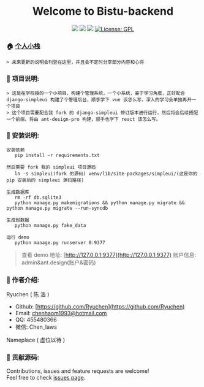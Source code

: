 <h1 align="center">Welcome to Bistu-backend</h1>
<p align="center">
  <img src="https://img.shields.io/badge/version-v1.0-blue.svg?cacheSeconds=2592000" />
  <img src="https://img.shields.io/badge/language-python3-blue.svg?cacheSeconds=2592000" />
  <img src="https://img.shields.io/badge/platform-macos-blue.svg?cacheSeconds=2592000" />
  <a href="http://www.gnu.org/licenses/gpl-3.0.html">
    <img alt="License: GPL" src="https://img.shields.io/badge/License-GPL-yellow.svg" target="_blank" />
  </a>
</p>

### 🏠 [个人小栈](https://ryuchen.github.io/)

    > 未来更新的说明会刊登在这里，并且会不定时分享部分内容和心得


### 📎 项目说明:
    > 这是在学校接的一个小项目，构建个管理系统，一个小系统，鉴于学习角度，正好配合 django-simpleui 构建了个管理后台，顺手学下 vue 该怎么写，深入的学习会单独再开一个项目
    > 这个项目需要配合我 fork 的 django-simpleui 修订版本进行运行，然后将会后续搭配一个前端，将由 ant-design-pro 构建，顺手也学下 react 该怎么写。
    
### 📖 安装说明:

```
安装依赖
   pip install -r requirements.txt

然后需要 fork 我的 simpleui 项目源码
   ln -s simpleui(fork 的源码) venv/lib/site-packages/simpleui/(这是你的 pip 安装后的 simpleui 源码路径)
   
生成数据库
   rm -rf db.sqlite3
   python manage.py makemigrations && python manage.py migrate && python manage.py migrate --run-syncdb
   
生成假数据
   python manage.py fake_data
   
运行 demo
   python manage.py runserver 0:9377
```
 > 查看 demo 地址: [http://127.0.0.1:9377](http://127.0.0.1:9377)
 > 账户信息: admin&ant.design(账户&密码)

### 👤 作者介绍:

Ryuchen ( 陈 浩 )

* Github: [https://github.com/Ryuchen](https://github.com/Ryuchen)
* Email: [chenhaom1993@hotmail.com](chenhaom1993@hotmail.com)
* QQ: 455480366
* 微信: Chen_laws

Nameplace ( 虚位以待 )

### 🤝 贡献源码:

Contributions, issues and feature requests are welcome!<br />Feel free to check [issues page](https://github.com/Ryuchen/Bistu/issues).
